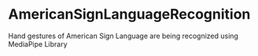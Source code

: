 # AmericanSignLanguageRecognition
Hand gestures of American Sign Language are being recognized using MediaPipe Library
